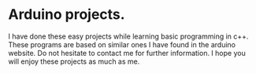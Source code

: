 # Arduino projects.
I have done these easy projects while learning basic programming in c++. These programs are based on similar ones I have found in the arduino website.
Do not hesitate to contact me for further information.
I hope you will enjoy these projects as much as me.
